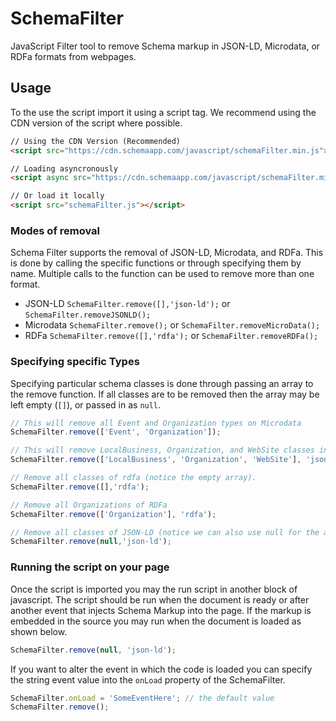 # SchemaFilter
JavaScript Filter tool to remove Schema markup in JSON-LD, Microdata, or RDFa formats from webpages.


## Usage

To the use the script import it using a script tag. We recommend using the CDN version of the script where possible. 

```html
// Using the CDN Version (Recommended)
<script src="https://cdn.schemaapp.com/javascript/schemaFilter.min.js"></script>

// Loading asyncronously 
<script async src="https://cdn.schemaapp.com/javascript/schemaFilter.min.js"></script>

// Or load it locally
<script src="schemaFilter.js"></script>	

```


### Modes of removal

Schema Filter supports the removal of JSON-LD, Microdata, and RDFa. This is done by calling the specific functions or through specifying them by name.
Multiple calls to the function can be used to remove more than one format.  

- JSON-LD ```SchemaFilter.remove([],'json-ld');``` or ```SchemaFilter.removeJSONLD();```
- Microdata ```SchemaFilter.remove();``` or ```SchemaFilter.removeMicroData();```
- RDFa ```SchemaFilter.remove([],'rdfa');``` or ```SchemaFilter.removeRDFa();```


### Specifying specific Types

Specifying particular schema classes is done through passing an array to the remove function. If all classes are to be removed then the array may be left empty (```[]```), or passed in as ```null```. 

```javascript
// This will remove all Event and Organization types on Microdata
SchemaFilter.remove(['Event', 'Organization']); 

// This will remove LocalBusiness, Organization, and WebSite classes in a JSON-LD format. 
SchemaFilter.remove(['LocalBusiness', 'Organization', 'WebSite'], 'json-ld');

// Remove all classes of rdfa (notice the empty array).
SchemaFilter.remove([],'rdfa');

// Remove all Organizations of RDFa
SchemaFilter.remove(['Organization'], 'rdfa');

// Remove all classes of JSON-LD (notice we can also use null for the array).
SchemaFilter.remove(null,'json-ld');

```


### Running the script on your page

Once the script is imported you may the run script in another block of javascript. The script should be run when the document is ready or after another event that injects Schema Markup into the page. If the markup is embedded in the source you may run when the document is loaded as shown below.

```javascript
SchemaFilter.remove(null, 'json-ld');
```

If you want to alter the event in which the code is loaded you can specify the string event value into the ```onLoad``` property of the SchemaFilter. 

```javascript
SchemaFilter.onLoad = 'SomeEventHere'; // the default value
SchemaFilter.remove();
```
 


